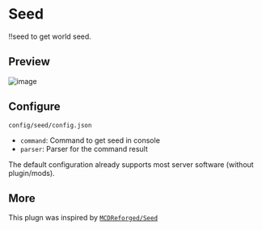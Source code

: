 # Seed

!!seed to get world seed.

## Preview

![image](https://user-images.githubusercontent.com/106148777/221347169-1764fb31-db0c-40e5-82cf-77c1915a638c.png)

## Configure

`config/seed/config.json`
- `command`: Command to get seed in console
- `parser`: Parser for the command result

The default configuration already supports most server software (without plugin/mods).

## More

This plugn was inspired by [`MCDReforged/Seed`](https://github.com/MCDReforged/Seed)

